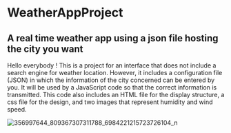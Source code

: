 # WeatherAppProject
## A real time weather app using a json file hosting the city you want

Hello everybody ! This is a project for an interface that does not include a search engine for weather location. However, it includes a configuration file (JSON) in which the information of the city concerned can be entered by you. It will be used by a JavaScript code so that the correct information is transmitted. This code also includes an HTML file for the display structure, a css file for the design, and two images that represent humidity and wind speed.

![356997644_809367307311788_6984221215723726104_n](https://github.com/Ollysheep/WeatherAppProject/assets/137336285/54b77606-2962-40c8-abb8-aad2918e146e)
